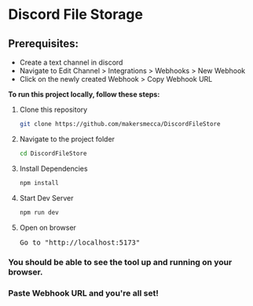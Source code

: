 # Discord File Storage

## Prerequisites:

- Create a text channel in discord
- Navigate to Edit Channel > Integrations > Webhooks > New Webhook
- Click on the newly created Webhook > Copy Webhook URL

<strong>To run this project locally, follow these steps:</strong>

<ol>
  <li>Clone this repository</li> 
  
  ```bash
git clone https://github.com/makersmecca/DiscordFileStore
  ```
  <li>Navigate to the project folder</li>

```bash
cd DiscordFileStore
```

  <li>Install Dependencies</li>

```bash
npm install
```

  <li>Start Dev Server</li>

```bash
npm run dev
```

  <li>Open on browser</li><pre>Go to "http://localhost:5173"</pre>
</ol>

### You should be able to see the tool up and running on your browser.

### Paste Webhook URL and you're all set!
